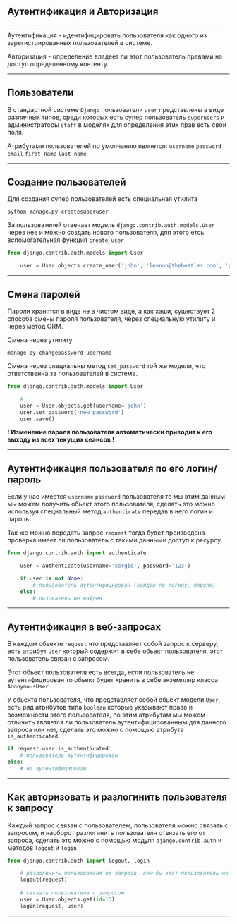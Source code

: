 Аутентификация и Авторизация
---
---
Аутентификация - идентифицировать пользователя как одного из 
зарегистрированных пользователей в системе.

Авторизация - определение владеет ли этот пользователь правами
на доступ определенному контенту.


---
Пользователи
---
В стандартной системе `Django` пользователи `user` представлены в виде
различных типов, среди которых есть супер пользователь `superusers` и
администраторы `staff` в моделях для определения этих прав есть свои
поля.

Атрибутами пользователей по умолчанию является:
`username` `password` `email` `first_name` `last_name`

---
Создание пользователей
---
Для создания супер пользователей есть специальная утилита
    
    python manage.py createsuperuser

За пользователей отвечает модель `django.contrib.auth.models.User` 
через нее и можно создать нового пользователя, для этого етсь 
вспомогательная функция `create_user`

```python
from django.contrib.auth.models import User

    user = User.objects.create_user('john', 'lennon@thebeatles.com', 'password')
```

---
Смена паролей
---
Пароли хранятся в виде не в чистом виде, а как хэши, существует 2 способа 
смены пароля пользователя, через специальную утилиту и через метод ORM.

Смена через утилиту 

    manage.py changepassword username

Смена через специальны метод `set_password` той же модели, что ответственна
за пользователей в системе.

```python
from django.contrib.auth.models import User

    # 
    user = User.objects.get(username='john')
    user.set_password('new password')
    user.save()
```

**! Изменение пароля пользователя автоматически приводит к его
выходу из всех текущих сеансов !**

---
Аутентификация пользователя по его логин/пароль
---
Если у нас имеется `username` `password` пользователя то мы этим 
данным мы можем получить обьект этого пользователя, сделать это можно
используя специальный метод `authenticate` передав в него логин и 
пароль.

Так же можно передать запрос `request` тогда будет произведена проверка
имеет ли пользователь с такими данными доступ к ресурсу.

```python
from django.contrib.auth import authenticate

    user = authenticate(username='sergio', password='123')

    if user is not None:
        # пользователь аутентифицирован (найден по логину, паролю)
    else:
        # льзователь не найден
```
---
Аутентификация в веб-запросах
---
В каждом обьекте `request` что представляет собой запрос к серверу,
есть атрибут `user` который содержит в себе обьект пользователя, этот
пользователь связан с запросом.

Этот обьект пользователя есть всегда, если пользователь не аутентифицирован
то обьект будет хранить в себе экземпляр класса `AnonymousUser`

У обьекта пользователя, что представляет собой обьект модели `User`, есть
ряд атрибутов типа `boolean` которые указывают права и возможности этого 
пользователя, по этим атрибутам мы можем отличить является ли пользователь 
аутентифицированным для данного запроса или нет, сделать это можно с помощью
атрибута `is_authenticated`

```python
if request.user.is_authenticated:
    # пользователь аутентифицирован
else:
    # не аутентифицирован
```

---
Как авторизовать и разлогинить пользователя к запросу
---
Каждый запрос связан с пользователем, пользователя можно связать
с запросом, и наоборот разлогинить пользователя отвязать его от запроса,
сделать это можно с помощью модуля `django.contrib.auth` и методов 
`logout` и `login`

```python
from django.contrib.auth import logout, login

    # разлогинить пользователя от запроса, кем бы этот пользователь не был 
    logout(request)
    
    # связать пользователя с запросом
    user = User.objects.get(id=15)
    login(request, user)
```

---


